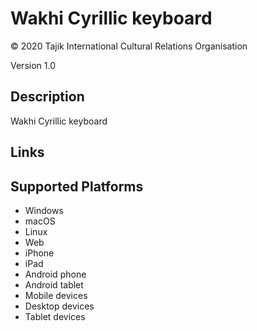 Wakhi Cyrillic keyboard
==============

© 2020 Tajik International Cultural Relations Organisation 

Version 1.0

Description
-----------

Wakhi Cyrillic keyboard

Links
-----

Supported Platforms
-------------------
 * Windows
 * macOS
 * Linux
 * Web
 * iPhone
 * iPad
 * Android phone
 * Android tablet
 * Mobile devices
 * Desktop devices
 * Tablet devices

